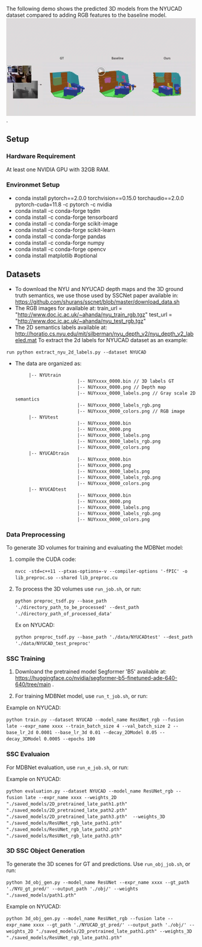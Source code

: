 The following demo shows the predicted 3D models from the NYUCAD dataset compared to adding RGB features to the baseline model.
[![Demo](images/thumbnail.PNG)](https://drive.google.com/file/d/1Yn3VHMozurKkYmH1SRavug8laM61YdBj/view?usp=sharing).

## Setup
### Hardware Requirement
At least one NVIDIA GPU with 32GB RAM.
### Environmet Setup
- conda install pytorch==2.0.0 torchvision==0.15.0 torchaudio==2.0.0 pytorch-cuda=11.8 -c pytorch -c nvidia
- conda install -c conda-forge tqdm
- conda install -c conda-forge tensorboard
- conda install -c conda-forge scikit-image
- conda install -c conda-forge scikit-learn
- conda install -c conda-forge pandas
- conda install -c conda-forge numpy
- conda install -c conda-forge opencv
- conda install matplotlib                             #optional

## Datasets
- To download the NYU and NYUCAD depth maps and the 3D ground truth semantics, we use those used by SSCNet paper available in: https://github.com/shurans/sscnet/blob/master/download_data.sh
- The RGB images for available at:
train_url = "http://www.doc.ic.ac.uk/~ahanda/nyu_train_rgb.tgz"
test_url = "http://www.doc.ic.ac.uk/~ahanda/nyu_test_rgb.tgz"
- The 2D semantics labels available at: http://horatio.cs.nyu.edu/mit/silberman/nyu_depth_v2/nyu_depth_v2_labeled.mat 
To extract the 2d labels for NYUCAD dataset as an example:

`run python extract_nyu_2d_labels.py --dataset NYUCAD`
- The data are organized as:                     
      
           |-- NYUtrain
                             |-- NUYxxxx_0000.bin // 3D labels GT
                             |-- NUYxxxx_0000.png // Depth map
                             |-- NUYxxxx_0000_labels.png // Gray scale 2D semantics
                             |-- NUYxxxx_0000_labels_rgb.png 
                             |-- NUYxxxx_0000_colors.png // RGB image
           |-- NYUtest
                             |-- NUYxxxx_0000.bin 
                             |-- NUYxxxx_0000.png 
                             |-- NUYxxxx_0000_labels.png
                             |-- NUYxxxx_0000_labels_rgb.png 
                             |-- NUYxxxx_0000_colors.png
           |-- NYUCADtrain
                             |-- NUYxxxx_0000.bin 
                             |-- NUYxxxx_0000.png 
                             |-- NUYxxxx_0000_labels.png
                             |-- NUYxxxx_0000_labels_rgb.png 
                             |-- NUYxxxx_0000_colors.png
           |-- NYUCADtest
                             |-- NUYxxxx_0000.bin 
                             |-- NUYxxxx_0000.png 
                             |-- NUYxxxx_0000_labels.png
                             |-- NUYxxxx_0000_labels_rgb.png 
                             |-- NUYxxxx_0000_colors.png
  
### Data Preprocessing
To generate 3D volumes for training and evaluating the MDBNet model:

1. compile the CUDA code: 

   `nvcc -std=c++11 --ptxas-options=-v --compiler-options '-fPIC' -o lib_preproc.so --shared lib_preproc.cu`
   
3. To process the 3D volumes use `run_job.sh`, or run:

   `python preproc_tsdf.py --base_path './directory_path_to_be_processed' --dest_path './directory_path_of_processed_data'`

   Ex on NYUCAD:

   `python preproc_tsdf.py --base_path './data/NYUCADtest' --dest_path './data/NYUCAD_test_preproc'`

### SSC Training
1. Downloand the pretrained model Segformer 'B5' available at: https://huggingface.co/nvidia/segformer-b5-finetuned-ade-640-640/tree/main .

2. For training MDBNet model, use `run_t_job.sh`, or run:  


Example on NYUCAD: 

`python train.py --dataset NYUCAD --model_name ResUNet_rgb --fusion late --expr_name xxxx --train_batch_size 4 --val_batch_size 2 --base_lr_2d 0.0001 --base_lr_3d 0.01 --decay_2DModel 0.05 --decay_3DModel 0.0005 --epochs 100`

### SSC Evaluaion
For MDBNet evaluation, use `run_e_job.sh`, or run:  
 
Example on NYUCAD: 

`python evaluation.py --dataset NYUCAD --model_name ResUNet_rgb --fusion late --expr_name xxxx --weights_2D "./saved_models/2D_pretrained_late_path1.pth" "./saved_models/2D_pretrained_late_path2.pth" "./saved_models/2D_pretrained_late_path3.pth"  --weights_3D "./saved_models/ResUNet_rgb_late_path1.pth" "./saved_models/ResUNet_rgb_late_path2.pth" "./saved_models/ResUNet_rgb_late_path3.pth"`

### 3D SSC Object Generation
To generate the 3D scenes for GT and predictions. Use `run_obj_job.sh`, or run:  

`python 3d_obj_gen.py --model_name ResUNet --expr_name xxxx --gt_path './NYU_gt_pred/' --output_path './obj/' --weights "./saved_models/path1.pth"`

Example on NYUCAD: 

`python 3d_obj_gen.py --model_name ResUNet_rgb --fusion late --expr_name xxxx --gt_path './NYUCAD_gt_pred/' --output_path './obj/' --weights_2D "./saved_models/2D_pretrained_late_path1.pth" --weights_3D "./saved_models/ResUNet_rgb_late_path1.pth"`
